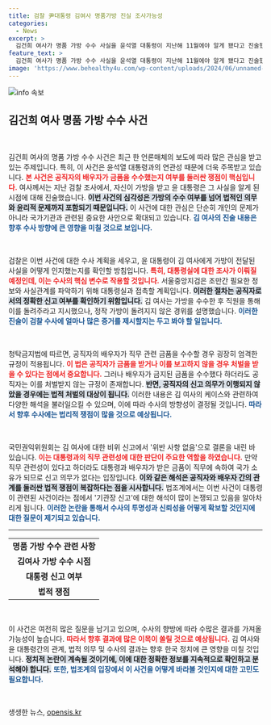 ```yaml
---
title: 검찰 尹대통령 김여사 명품가방 진실 조사가능성
categories:
  - News
excerpt: >
  김건희 여사가 명품 가방 수수 사실을 윤석열 대통령이 지난해 11월에야 알게 됐다고 진술했습니다. 검찰은 대통령실에 신고 여부와 직무 관련성을 확인할 계획이며, 이 사건이 청탁금지법의 적용을 받는지 주목받고 있습니다.
feature_text: >
  김건희 여사가 명품 가방 수수 사실을 윤석열 대통령이 지난해 11월에야 알게 됐다고 진술했습니다. 검찰은 대통령실에 신고 여부와 직무 관련성을 확인할 계획이며, 이 사건이 청탁금지법의 적용을 받는지 주목받고 있습니다.
image: 'https://www.behealthy4u.com/wp-content/uploads/2024/06/unnamed-file.png'
---
```


<p><img src="https://www.behealthy4u.com/wp-content/uploads/2024/06/unnamed-file.png" alt="info 속보" /></p>

<h2 data-ke-size="size26">김건희 여사 명품 가방 수수 사건</h2>

<p data-ke-size="size16">&nbsp;</p>

<p>김건희 여사의 명품 가방 수수 사건은 최근 한 언론매체의 보도에 따라 많은 관심을 받고 있는 주제입니다. 특히, 이 사건은 윤석열 대통령과의 연관성 때문에 더욱 주목받고 있습니다. <b><span style="color: #ee2323;">본 사건은 공직자의 배우자가 금품을 수수했는지 여부를 둘러싼 쟁점이 핵심입니다.</span></b> 여사께서는 지난 검찰 조사에서, 자신이 가방을 받고 윤 대통령은 그 사실을 알게 된 시점에 대해 진술했습니다. <b><span style="background-color: #21538527;">이번 사건의 심각성은 가방의 수수 여부를 넘어 법적인 의무와 윤리적 문제까지 포함되기 때문입니다.</span></b> 이 사건에 대한 관심은 단순히 개인의 문제가 아니라 국가기관과 관련된 중요한 사안으로 확대되고 있습니다. <b><span style="color: #1a5490;">김 여사의 진술 내용은 향후 수사 방향에 큰 영향을 미칠 것으로 보입니다.</span></b> </p>

<p data-ke-size="size16">&nbsp;</p>

<p>검찰은 이번 사건에 대한 수사 계획을 세우고, 윤 대통령이 김 여사에게 가방이 전달된 사실을 어떻게 인지했는지를 확인할 방침입니다. <b><span style="color: #ee2323;">특히, 대통령실에 대한 조사가 이뤄질 예정인데, 이는 수사의 핵심 변수로 작용할 것입니다.</span></b> 서울중앙지검은 조만간 필요한 정보와 사실관계를 파악하기 위해 대통령실과 접촉할 계획입니다. <b><span style="background-color: #21538527;">이러한 절차는 공직자로서의 정확한 신고 여부를 확인하기 위함입니다.</span></b> 김 여사는 가방을 수수한 후 직원을 통해 이를 돌려주라고 지시했으나, 정작 가방이 돌려지지 않은 경위를 설명했습니다. <b><span style="color: #1a5490;">이러한 진술이 검찰 수사에 얼마나 많은 증거를 제시할지는 두고 봐야 할 일입니다.</span></b> </p>

<p data-ke-size="size16">&nbsp;</p>

<p>청탁금지법에 따르면, 공직자의 배우자가 직무 관련 금품을 수수할 경우 굉장히 엄격한 규정이 적용됩니다. <b><span style="color: #ee2323;">이 법은 공직자가 금품을 받거나 이를 보고하지 않을 경우 처벌을 받을 수 있다는 점에서 중요합니다.</span></b> 그러나 배우자가 금지된 금품을 수수했다 하더라도 공직자는 이를 처벌받지 않는 규정이 존재합니다. <b><span style="background-color: #21538527;">반면, 공직자의 신고 의무가 이행되지 않았을 경우에는 법적 처벌의 대상이 됩니다.</span></b> 이러한 내용은 김 여사의 케이스와 관련하여 다양한 해석을 불러일으킬 수 있으며, 이에 따라 수사의 방향성이 결정될 것입니다. <b><span style="color: #1a5490;">따라서 향후 수사에는 법리적 쟁점이 많을 것으로 예상됩니다.</span></b></p>

<p data-ke-size="size16">&nbsp;</p>

<p>국민권익위원회는 김 여사에 대한 비위 신고에서 '위반 사항 없음'으로 결론을 내린 바 있습니다. <b><span style="color: #ee2323;">이는 대통령과의 직무 관련성에 대한 판단이 주요한 역할을 하였습니다.</span></b> 만약 직무 관련성이 있다고 하더라도 대통령과 배우자가 받은 금품이 직무에 속하여 국가 소유가 되므로 신고 의무가 없다는 입장입니다. <b><span style="background-color: #21538527;">이와 같은 해석은 공직자와 배우자 간의 관계를 둘러싼 법적 쟁점이 복잡하다는 점을 시사합니다.</span></b> 법조계에서는 이번 사건이 대통령이 관련된 사건이라는 점에서 '기관장 신고'에 대한 해석이 많이 논쟁되고 있음을 알아차리게 됩니다. <b><span style="color: #1a5490;">이러한 논란을 통해서 수사의 투명성과 신뢰성을 어떻게 확보할 것인지에 대한 질문이 제기되고 있습니다.</span></b></p>

<hr />

<table style="width: 100%;">
    <tbody>
        <tr>
            <td style="text-align: center; height: 17px;"><b>명품 가방 수수 관련 사항</b></td>
        </tr>
        <tr>
            <td style="text-align: center; height: 17px;"><b>김여사 가방 수수 시점</b></td>
        </tr>
        <tr>
            <td style="text-align: center; height: 17px;"><b>대통령 신고 여부</b></td>
        </tr>
        <tr>
            <td style="text-align: center; height: 17px;"><b>법적 쟁점</b></td>
        </tr>
    </tbody>
</table>

<p data-ke-size="size16">&nbsp;</p>

<p>이 사건은 여전히 많은 질문을 남기고 있으며, 수사의 향방에 따라 수많은 결과를 가져올 가능성이 높습니다. <b><span style="color: #ee2323;">따라서 향후 결과에 많은 이목이 쏠릴 것으로 예상됩니다.</span></b> 김 여사와 윤 대통령간의 관계, 법적 의무 및 수사의 결과는 향후 한국 정치에 큰 영향을 미칠 것입니다. <b><span style="background-color: #21538527;">정치적 논란이 계속될 것이기에, 이에 대한 정확한 정보를 지속적으로 확인하고 분석해야 합니다.</span></b> <b><span style="color: #1a5490;">또한, 법조계의 입장에서 이 사건을 어떻게 바라볼 것인지에 대한 고민도 필요합니다.</span></b> </p>

<p data-ke-size="size16">&nbsp;</p>
생생한 뉴스, <a href="https://opensis.kr" rel="dofollow">opensis.kr</a>


